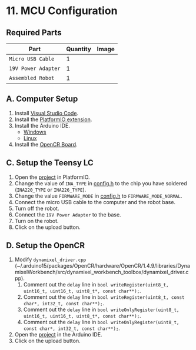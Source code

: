 # 11. MCU Configuration

## Required Parts
| Part                     | Quantity | Image                                                          |
| ------------------------ | -------- | ---------------------------------------------------------------|
| `Micro USB Cable`        | 1        |                                                                |
| `19V Power Adapter`      | 1        |                                                                |
| `Assembled Robot`        | 1        |                                                                |

## A. Computer Setup
1. Install [Visual Studio Code](https://code.visualstudio.com/download).
2. Install the [PlatformIO extension](https://platformio.org/platformio-ide).
3. Install the Arduino IDE.
    - [Windows](https://www.arduino.cc/en/Guide/Windows)
    - [Linux](https://www.arduino.cc/en/Guide/Linux)
4. Install the [OpenCR Board](https://emanual.robotis.com/docs/en/parts/controller/opencr10/#install-on-linux).

## C. Setup the Teensy LC
1. Open the [project](../../firmwares/psu_control) in PlatformIO.
2. Change the value of `INA_TYPE` in [config.h](../../firmwares/psu_controlinclude/config.h) to the chip you have soldered (`INA220_TYPE` or `INA226_TYPE`).
3. Change the value `FIRMWARE_MODE` in [config.h](../../firmwares/psu_controlinclude/config.h) to `FIRMWARE_MODE_NORMAL`.
4. Connect the micro USB cable to the computer and the robot base.
5. Turn off the robot.
6. Connect the `19V Power Adapter` to the base.
7. Turn on the robot.
8. Click on the upload button.

## D. Setup the OpenCR
1. Modify `dynamixel_driver.cpp` (~/.arduino15/packages/OpenCR/hardware/OpenCR/1.4.9/libraries/DynamixelWorkbench/src/dynamixel_workbench_toolbox/dynamixel_driver.cpp).
    1. Comment out the `delay` line in `bool writeRegister(uint8_t, uint16_t, uint16_t, uint8_t*, const char**);`.
    2. Comment out the `delay` line in `bool writeRegister(uint8_t, const char*, int32_t, const char**);`.
    3. Comment out the `delay` line in `bool writeOnlyRegister(uint8_t, uint16_t, uint16_t, uint8_t*, const char**);`.
    4. Comment out the `delay` line in `bool writeOnlyRegister(uint8_t, const char*, int32_t, const char**);`.
2. Open the [project](../../firmwares/opencr_firmware) in the Arduino IDE.
3. Click on the upload button.
